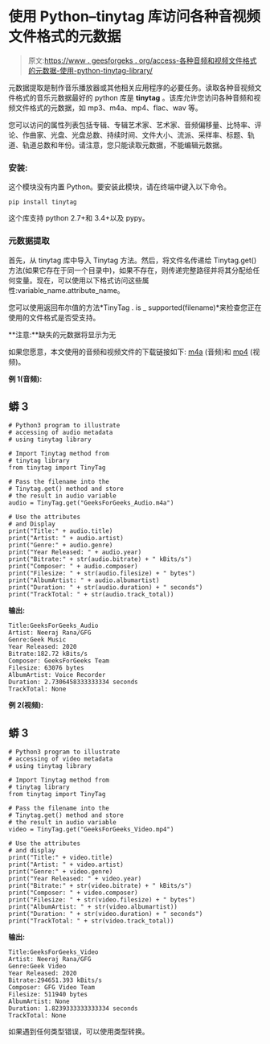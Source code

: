# 使用 Python–tinytag 库访问各种音视频文件格式的元数据

> 原文:[https://www . geesforgeks . org/access-各种音频和视频文件格式的元数据-使用-python-tinytag-library/](https://www.geeksforgeeks.org/access-metadata-of-various-audio-and-video-file-formats-using-python-tinytag-library/)

元数据提取是制作音乐播放器或其他相关应用程序的必要任务。读取各种音视频文件格式的音乐元数据最好的 python 库是 **tinytag** 。该库允许您访问各种音频和视频文件格式的元数据，如 mp3、m4a、mp4、flac、wav 等。

您可以访问的属性列表包括专辑、专辑艺术家、艺术家、音频偏移量、比特率、评论、作曲家、光盘、光盘总数、持续时间、文件大小、流派、采样率、标题、轨道、轨道总数和年份。请注意，您只能读取元数据，不能编辑元数据。

### 安装:

这个模块没有内置 Python。要安装此模块，请在终端中键入以下命令。

```
pip install tinytag

```

这个库支持 python 2.7+和 3.4+以及 pypy。

### 元数据提取

首先，从 tinytag 库中导入 Tinytag 方法。然后，将文件名传递给 Tinytag.get()方法(如果它存在于同一个目录中)，如果不存在，则传递完整路径并将其分配给任何变量。现在，可以使用以下格式访问这些属性:variable_name.attribute_name。

您可以使用返回布尔值的方法*TinyTag . is _ supported(filename)*来检查您正在使用的文件格式是否受支持。

**注意:**缺失的元数据将显示为无

如果您愿意，本文使用的音频和视频文件的下载链接如下: [m4a](https://drive.google.com/uc?export=download&id=1jNXkVnEJMdpqh4_V3WmpGjJS90yaDtqa) (音频)和 [mp4](https://drive.google.com/uc?export=download&id=16Dnz0yXYP-tU_cHHy1zjjAb7w0-cC71V) (视频)。

**例 1(音频):**

## 蟒 3

```
# Python3 program to illustrate
# accessing of audio metadata
# using tinytag library

# Import Tinytag method from
# tinytag library
from tinytag import TinyTag

# Pass the filename into the
# Tinytag.get() method and store
# the result in audio variable
audio = TinyTag.get("GeeksForGeeks_Audio.m4a")

# Use the attributes
# and Display
print("Title:" + audio.title)
print("Artist: " + audio.artist)
print("Genre:" + audio.genre)
print("Year Released: " + audio.year)
print("Bitrate:" + str(audio.bitrate) + " kBits/s")
print("Composer: " + audio.composer)
print("Filesize: " + str(audio.filesize) + " bytes")
print("AlbumArtist: " + audio.albumartist)
print("Duration: " + str(audio.duration) + " seconds")
print("TrackTotal: " + str(audio.track_total))
```

**输出:**

```
Title:GeeksForGeeks_Audio
Artist: Neeraj Rana/GFG
Genre:Geek Music
Year Released: 2020
Bitrate:182.72 kBits/s
Composer: GeeksForGeeks Team
Filesize: 63076 bytes
AlbumArtist: Voice Recorder
Duration: 2.7306458333333334 seconds
TrackTotal: None

```

**例 2(视频):**

## 蟒 3

```
# Python3 program to illustrate
# accessing of video metadata
# using tinytag library

# Import Tinytag method from
# tinytag library
from tinytag import TinyTag

# Pass the filename into the
# Tinytag.get() method and store
# the result in audio variable
video = TinyTag.get("GeeksForGeeks_Video.mp4")

# Use the attributes
# and display
print("Title:" + video.title)
print("Artist: " + video.artist)
print("Genre:" + video.genre)
print("Year Released: " + video.year)
print("Bitrate:" + str(video.bitrate) + " kBits/s")
print("Composer: " + video.composer)
print("Filesize: " + str(video.filesize) + " bytes")
print("AlbumArtist: " + str(video.albumartist))
print("Duration: " + str(video.duration) + " seconds")
print("TrackTotal: " + str(video.track_total))
```

**输出:**

```
Title:GeeksForGeeks_Video
Artist: Neeraj Rana/GFG
Genre:Geek Video
Year Released: 2020
Bitrate:294651.393 kBits/s
Composer: GFG Video Team
Filesize: 511940 bytes
AlbumArtist: None
Duration: 1.8239333333333334 seconds
TrackTotal: None

```

如果遇到任何类型错误，可以使用类型转换。